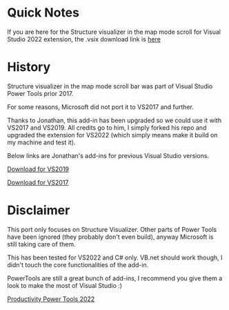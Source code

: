 # Quick Notes
If you are here for the Structure visualizer in the map mode scroll for Visual Studio 2022 extension, the .vsix download link is [here](https://github.com/BorisRoux/VS-PPT/releases/download/v2022.0/Microsoft.VisualStudio.PowerTools.StructureVisualizer.vsix)

# History

Structure visualizer in the map mode scroll bar was part of Visual Studio Power Tools prior 2017.

For some reasons, Microsoft did not port it to VS2017 and further.

Thanks to Jonathan, this add-in has been upgraded so we could use it with VS2017 and VS2019. All credits go to him, I simply forked his repo and upgraded the extension for VS2022 (which simply means make it build on my machine and test it).

Below links are Jonathan's add-ins for previous Visual Studio versions.

[Download for VS2019](https://github.com/FS-NulL/VS-PPT/releases/download/2019.0/Microsoft.VisualStudio.PowerTools.StructureVisualizer.vsix)

[Download for VS2017](https://github.com/FS-NulL/VS-PPT/releases/download/1.0/Microsoft.VisualStudio.PowerTools.StructureVisualizer.vsix)


# Disclaimer

This port only focuses on Structure Visualizer. Other parts of Power Tools have been ignored (they probably don't even build), anyway Microsoft is still taking care of them.

This has been tested for VS2022 and C# only. VB.net should work though, I didn't touch the core functionalities of the add-in.

PowerTools are still a great bunch of add-ins, I recommend you give them a look to make the most of Visual Studio :)

[Productivity Power Tools 2022](https://marketplace.visualstudio.com/items?itemName=VisualStudioPlatformTeam.ProductivityPowerPack2022)